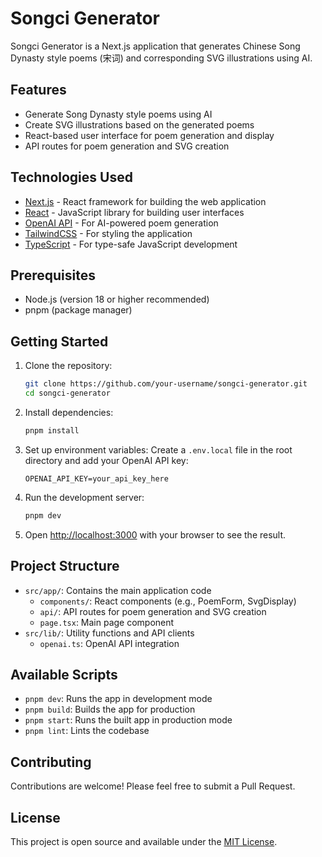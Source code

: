# Songci Generator

Songci Generator is a Next.js application that generates Chinese Song Dynasty style poems (宋词) and corresponding SVG illustrations using AI.

## Features

-   Generate Song Dynasty style poems using AI
-   Create SVG illustrations based on the generated poems
-   React-based user interface for poem generation and display
-   API routes for poem generation and SVG creation

## Technologies Used

-   [Next.js](https://nextjs.org/) - React framework for building the web application
-   [React](https://reactjs.org/) - JavaScript library for building user interfaces
-   [OpenAI API](https://openai.com/) - For AI-powered poem generation
-   [TailwindCSS](https://tailwindcss.com/) - For styling the application
-   [TypeScript](https://www.typescriptlang.org/) - For type-safe JavaScript development

## Prerequisites

-   Node.js (version 18 or higher recommended)
-   pnpm (package manager)

## Getting Started

1. Clone the repository:

    ```bash
    git clone https://github.com/your-username/songci-generator.git
    cd songci-generator
    ```

2. Install dependencies:

    ```bash
    pnpm install
    ```

3. Set up environment variables:
   Create a `.env.local` file in the root directory and add your OpenAI API key:

    ```
    OPENAI_API_KEY=your_api_key_here
    ```

4. Run the development server:

    ```bash
    pnpm dev
    ```

5. Open [http://localhost:3000](http://localhost:3000) with your browser to see the result.

## Project Structure

-   `src/app/`: Contains the main application code
    -   `components/`: React components (e.g., PoemForm, SvgDisplay)
    -   `api/`: API routes for poem generation and SVG creation
    -   `page.tsx`: Main page component
-   `src/lib/`: Utility functions and API clients
    -   `openai.ts`: OpenAI API integration

## Available Scripts

-   `pnpm dev`: Runs the app in development mode
-   `pnpm build`: Builds the app for production
-   `pnpm start`: Runs the built app in production mode
-   `pnpm lint`: Lints the codebase

## Contributing

Contributions are welcome! Please feel free to submit a Pull Request.

## License

This project is open source and available under the [MIT License](LICENSE).
